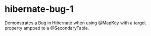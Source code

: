 hibernate-bug-1
===============

Demonstrates a Bug in Hibernate when using @MapKey with a target property ampped to a @SecondaryTable.
